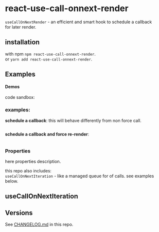 # react-use-call-onnext-render

`useCallOnNextRender` - an efficient and smart hook to schedule a callback for later render.

## installation

with npm `npm react-use-call-onnext-render`.  
or `yarn add react-use-call-onnext-render`.

## Examples

#### Demos

code sandbox:

### examples:

**schedule a callback**:
this will behave differently from non force call.

```jsx
```

**schedule a callback and force re-render**:

```jsx
```

### Properties

here properties description.

this repo also includes:  
`useCallOnNextIteration` - like a managed queue for of calls. see examples below.

## useCallOnNextIteration

## Versions

See [CHANGELOG.md](https://github.com/Eliav2/react-xarrows/blob/master/CHANGELOG.md) in this repo.
